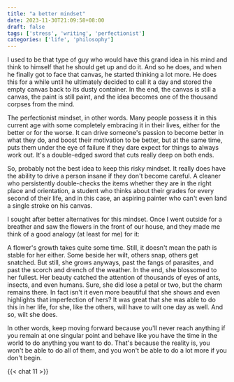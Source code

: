 ```yaml
---
title: "a better mindset"
date: 2023-11-30T21:09:58+08:00
draft: false
tags: ['stress', 'writing', 'perfectionist']
categories: ['life', 'philosophy']
---
```


I used to be that type of guy who would have this grand idea in his mind and think to himself that he should get up and do it. And so he does, and when he finally got to face that canvas, he started thinking a lot more. He does this for a while until he ultimately decided to call it a day and stored the empty canvas back to its dusty container. In the end, the canvas is still a canvas, the paint is still paint, and the idea becomes one of the thousand corpses from the mind.

The perfectionist mindset, in other words. Many people possess it in this current age with some completely embracing it in their lives, either for the better or for the worse. It can drive someone's passion to become better in what they do, and boost their motivation to be better, but at the same time, puts them under the eye of failure if they dare expect for things to always work out. It's a double-edged sword that cuts really deep on both ends.

So, probably not the best idea to keep this risky mindset. It really does have the ability to drive a person insane if they don't become careful. A cleaner who persistently double-checks the items whether they are in the right place and orientation, a student who thinks about their grades for every second of their life, and in this case, an aspiring painter who can't even land a single stroke on his canvas. 

I sought after better alternatives for this mindset. Once I went outside for a breather and saw the flowers in the front of our house, and they made me think of a good analogy (at least for me) for it:

A flower's growth takes quite some time. Still, it doesn't mean the path is stable for her either. Some beside her wilt, others snap, others get snatched. But still, she grows anyways, past the fangs of parasites, and past the scorch and drench of the weather. In the end, she blossomed to her fullest. Her beauty catched the attention of thousands of eyes of ants, insects, and even humans. Sure, she did lose a petal or two, but the charm remains there. In fact isn't it even more beautiful that she shows and even highlights that imperfection of hers? It was great that she was able to do this in her life, for she, like the others, will have to wilt one day as well. And so, wilt she does.

In other words, keep moving forward because you'll never reach anything if you remain at one singular point and behave like you have the time in the world to do anything you want to do. That's because the reality is, you won't be able to do all of them, and you won't be able to do a lot more if you don't begin.

{{< chat 11 >}}
